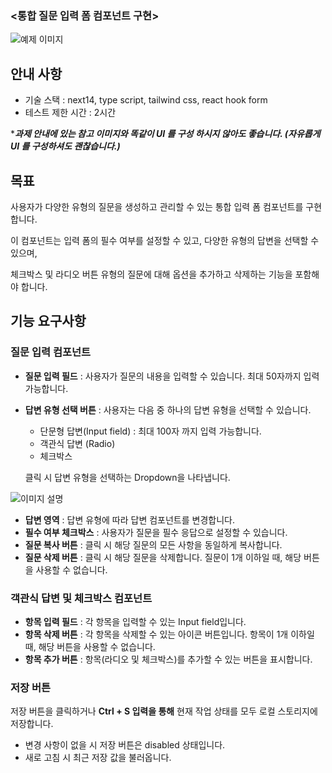 ### <통합 질문 입력 폼 컴포넌트 구현>
![예제 이미지](https://drive.google.com/uc?export=view&id=1OgdRszBQ6S2lpn1yLHfReDdcbcLqNQbm)

## 안내 사항

- 기술 스택 : next14, type script, tailwind css, react hook form
- 테스트 제한 시간 : 2시간

****과제 안내에 있는 참고 이미지와 똑같이 UI 를 구성 하시지 않아도 좋습니다.
(자유롭게 UI 를 구성하셔도 괜찮습니다.)***

## 목표

사용자가 다양한 유형의 질문을 생성하고 관리할 수 있는 통합 입력 폼 컴포넌트를 구현합니다.

이 컴포넌트는 입력 폼의 필수 여부를 설정할 수 있고, 다양한 유형의 답변을 선택할 수 있으며, 

체크박스 및 라디오 버튼 유형의 질문에 대해 옵션을 추가하고 삭제하는 기능을 포함해야 합니다.

## 기능 요구사항

### 질문 입력 컴포넌트

- **질문 입력 필드** : 사용자가 질문의 내용을 입력할 수 있습니다. 최대 50자까지 입력 가능합니다.
- **답변 유형 선택 버튼** : 사용자는 다음 중 하나의 답변 유형을 선택할 수 있습니다.
    - 단문형 답변(Input field) : 최대 100자 까지 입력 가능합니다.
    - 객관식 답변 (Radio)
    - 체크박스
    
    클릭 시 답변 유형을 선택하는 Dropdown을 나타냅니다.

![이미지 설명](https://drive.google.com/uc?export=view&id=1X7JNJ-Apx9ptrHbxsVgwAPMM1Wxc9Jm2)


    
- **답변 영역** : 답변 유형에 따라 답변 컴포넌트를 변경합니다.
- **필수 여부 체크박스** : 사용자가 질문을 필수 응답으로 설정할 수 있습니다.
- **질문 복사 버튼** : 클릭 시 해당 질문의 모든 사항을 동일하게 복사합니다.
- **질문 삭제 버튼** : 클릭 시 해당 질문을 삭제합니다. 질문이 1개 이하일 때, 해당 버튼을 사용할 수 없습니다.

### 객관식 답변 및 체크박스 컴포넌트

- **항목 입력 필드** : 각 항목을 입력할 수 있는 Input field입니다.
- **항목 삭제 버튼** : 각 항목을 삭제할 수 있는 아이콘 버튼입니다. 항목이 1개 이하일 때, 해당 버튼을 사용할 수 없습니다.
- **항목 추가 버튼** : 항목(라디오 및 체크박스)를 추가할 수 있는 버튼을 표시합니다.

### 저장 버튼

저장 버튼을 클릭하거나 **Ctrl + S 입력을 통해** 현재 작업 상태를 모두 로컬 스토리지에 저장합니다. 

- 변경 사항이 없을 시 저장 버튼은 disabled 상태입니다.
- 새로 고침 시 최근 저장 값을 불러옵니다.
